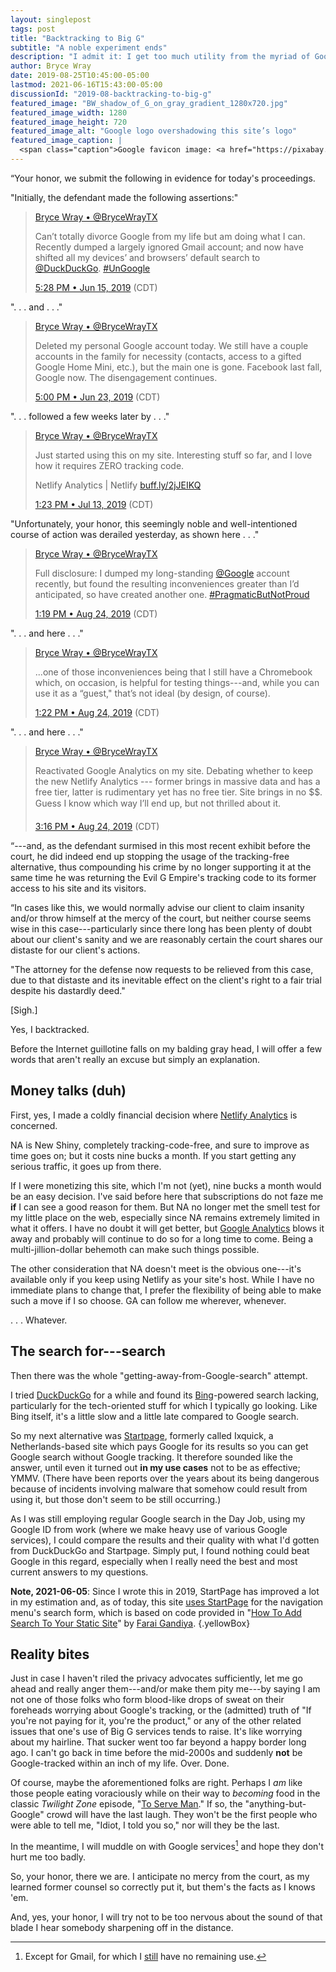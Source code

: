 ```yaml
---
layout: singlepost
tags: post
title: "Backtracking to Big G"
subtitle: "A noble experiment ends"
description: "I admit it: I get too much utility from the myriad of Google services to pass them up, my privacy be damned."
author: Bryce Wray
date: 2019-08-25T10:45:00-05:00
lastmod: 2021-06-16T15:43:00-05:00
discussionId: "2019-08-backtracking-to-big-g"
featured_image: "BW_shadow_of_G_on_gray_gradient_1280x720.jpg"
featured_image_width: 1280
featured_image_height: 720
featured_image_alt: "Google logo overshadowing this site’s logo"
featured_image_caption: |
  <span class="caption">Google favicon image: <a href="https://pixabay.com/users/WikimediaImages-1185597/?utm_source=link-attribution&amp;utm_medium=referral&amp;utm_campaign=image&amp;utm_content=1015752">WikimediaImages</a>; <a href="https://pixabay.com/?utm_source=link-attribution&amp;utm_medium=referral&amp;utm_campaign=image&amp;utm_content=1015752">Pixabay</a></span>
---
```


“Your honor, we submit the following in evidence for today's proceedings. 

"Initially, the defendant made the following assertions:"

> [Bryce Wray • @BryceWrayTX](https://twitter.com/BryceWrayTX)
>
> Can’t totally divorce Google from my life but am doing what I can. Recently dumped a largely ignored Gmail account; and now have shifted all my devices’ and browsers’ default search to [@DuckDuckGo](https://twitter.com/DuckDuckGo). [#UnGoogle](https://twitter.com/hashtag/UnGoogle)
>
> [5:28 PM • Jun 15, 2019](https://twitter.com/BryceWrayTX/status/1140023324988313601) (CDT)

".&nbsp;.&nbsp;. and .&nbsp;.&nbsp;."

> [Bryce Wray • @BryceWrayTX](https://twitter.com/BryceWrayTX)
>
> Deleted my personal Google account today. We still have a couple accounts in the family for necessity (contacts, access to a gifted Google Home Mini, etc.), but the main one is gone. Facebook last fall, Google now. The disengagement continues.
>
> [5:00 PM • Jun 23, 2019](https://twitter.com/BryceWrayTX/status/1142915419784863745) (CDT)

".&nbsp;.&nbsp;. followed a few weeks later by .&nbsp;.&nbsp;."

> [Bryce Wray • @BryceWrayTX](https://twitter.com/BryceWrayTX)
>
> Just started using this on my site. Interesting stuff so far, and I love how it requires ZERO tracking code.
>
> Netlify Analytics | Netlify [buff.ly/2jJEIKQ](https://buff.ly/2jJEIKQ)
>
> [1:23 PM • Jul 13, 2019](https://twitter.com/BryceWrayTX/status/1150108543208579072) (CDT)

"Unfortunately, your honor, this seemingly noble and well-intentioned course of action was derailed yesterday, as shown here&nbsp;.&nbsp;.&nbsp;."

> [Bryce Wray • @BryceWrayTX](https://twitter.com/BryceWrayTX)
>
> Full disclosure: I dumped my long-standing [@Google](https://twitter.com/Google) account recently, but found the resulting inconveniences greater than I’d anticipated, so have created another one. [#PragmaticButNotProud](https://twitter.com/hashtag/PragmaticButNotProud)
>
> [1:19 PM • Aug 24, 2019](https://twitter.com/BryceWrayTX/status/1165327910078681088) (CDT)

".&nbsp;.&nbsp;. and here .&nbsp;.&nbsp;."

> [Bryce Wray • @BryceWrayTX](https://twitter.com/BryceWrayTX)
>
> ...one of those inconveniences being that I still have a Chromebook which, on occasion, is helpful for testing things---and, while you can use it as a “guest," that’s not ideal (by design, of course).
>
> [1:22 PM • Aug 24, 2019](https://twitter.com/BryceWrayTX/status/1165328656392232960) (CDT)

".&nbsp;.&nbsp;. and here .&nbsp;.&nbsp;."

> [Bryce Wray • @BryceWrayTX](https://twitter.com/BryceWrayTX)
>
> Reactivated Google Analytics on my site. Debating whether to keep the new Netlify Analytics --- former brings in massive data and has a free tier, latter is rudimentary yet has no free tier. Site brings in no $$. Guess I know which way I’ll end up, but not thrilled about it.
>
> [3:16 PM • Aug 24, 2019](https://twitter.com/BryceWrayTX/status/1165357162551545857) (CDT)

“---and, as the defendant surmised in this most recent exhibit before the court, he did indeed end up stopping the usage of the tracking-free alternative, thus compounding his crime by no longer supporting it at the same time he was returning the Evil G Empire's tracking code to its former access to his site and its visitors.

“In cases like this, we would normally advise our client to claim insanity and/or throw himself at the mercy of the court, but neither course seems wise in this case---particularly since there long has been plenty of doubt about our client's sanity and we are reasonably certain the court shares our distaste for our client's actions.

"The attorney for the defense now requests to be relieved from this case, due to that distaste and its inevitable effect on the client's right to a fair trial despite his dastardly deed."

\[Sigh.]

Yes, I backtracked.

Before the Internet guillotine falls on my balding gray head, I will offer a few words that aren't really an excuse but simply an explanation.

## Money talks (duh)

First, yes, I made a coldly financial decision where [Netlify Analytics](https://www.netlify.com/docs/analytics/) is concerned.

NA is New Shiny, completely tracking-code-free, and sure to improve as time goes on; but it costs nine bucks a month. If you start getting any serious traffic, it goes up from there.

If I were monetizing this site, which I'm not (yet), nine bucks a month would be an easy decision. I've said before here that subscriptions do not faze me **if** I can see a good reason for them. But NA no longer met the smell test for my little place on the web, especially since NA remains extremely limited in what it offers. I have no doubt it will get better, but [Google Analytics](https://marketingplatform.google.com/about/analytics/) blows it away and probably will continue to do so for a long time to come. Being a multi-jillion-dollar behemoth can make such things possible.

The other consideration that NA doesn't meet is the obvious one---it's available only if you keep using Netlify as your site's host. While I have no immediate plans to change that, I prefer the flexibility of being able to make such a move if I so choose. GA can follow me wherever, whenever.

.&nbsp;.&nbsp;. Whatever.

## The search for---search

Then there was the whole "getting-away-from-Google-search" attempt.

I tried [DuckDuckGo](https://duckduckgo.com) for a while and found its [Bing](https://bing.com)-powered search lacking, particularly for the tech-oriented stuff for which I typically go looking. Like Bing itself, it's a little slow and a little late compared to Google search.

So my next alternative was [Startpage](https://startpage.com), formerly called Ixquick, a Netherlands-based site which pays Google for its results so you can get Google search without Google tracking. It therefore sounded like the answer, until even it turned out **in my use cases** not to be as effective; YMMV. (There have been reports over the years about its being dangerous because of incidents involving malware that somehow could result from using it, but those don't seem to be still occurring.)

As I was still employing regular Google search in the Day Job, using my Google ID from work (where we make heavy use of various Google services), I could compare the results and their quality with what I'd gotten from DuckDuckGo and Startpage. Simply put, I found nothing could beat Google in this regard, especially when I really need the best and most current answers to my questions.

**Note, 2021-06-05**: Since I wrote this in 2019, StartPage has improved a lot in my estimation and, as of today, this site [uses StartPage](/privacy) for the navigation menu's search form, which is based on code provided in "[How To Add Search To Your Static Site](https://dev.to/faraixyz/how-to-add-search-to-your-static-site-2idk)" by [Farai Gandiya](https://github.com/faraixyz).
{.yellowBox}

## Reality bites

Just in case I haven't riled the privacy advocates sufficiently, let me go ahead and really anger them---and/or make them pity me---by saying I am not one of those folks who form blood-like drops of sweat on their foreheads worrying about Google's tracking, or the (admitted) truth of "If you're not paying for it, you're the product," or any of the other related issues that one's use of Big G services tends to raise. It's like worrying about my hairline. That sucker went too far beyond a happy border long ago. I can't go back in time before the mid-2000s and suddenly **not** be Google-tracked within an inch of my life. Over. Done.

Of course, maybe the aforementioned folks are right. Perhaps I *am* like those people eating voraciously while on their way to *becoming* food in the classic *Twilight Zone* episode, "[To Serve Man](https://en.wikipedia.org/wiki/To_Serve_Man_(The_Twilight_Zone))." If so, the "anything-but-Google" crowd will have the last laugh. They won't be the first people who were able to tell me,  "Idiot, I told you so," nor will they be the last.

In the meantime, I will muddle on with Google services[^mail] and hope they don't hurt me too badly.

[^mail]: Except for Gmail, for which I [still](/posts/2019/05/the-holy-mail) have no remaining use.

So, your honor, there we are. I anticipate no mercy from the court, as my learned former counsel so correctly put it, but them's the facts as I knows 'em.

And, yes, your honor, I will try not to be too nervous about the sound of that blade I hear somebody sharpening off in the distance.